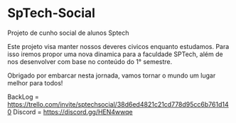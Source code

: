 # SpTech-Social
Projeto de cunho social de alunos Sptech


Este projeto visa manter nossos deveres civicos enquanto estudamos.
Para isso iremos propor uma nova dinamica para a faculdade SPTech, além de nos desenvolver  com base no conteúdo do 1° semestre.

Obrigado por embarcar nesta jornada, vamos tornar o mundo um lugar melhor para todos!


BackLog = https://trello.com/invite/sptechsocial/38d6ed4821c21cd778d95cc6b761d140
Discord = https://discord.gg/HEN4wwqe
